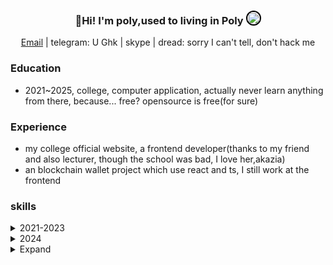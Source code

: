 <h3 align="center">
  👋Hi! I'm poly,used to living in Poly <img src="https://avatars.githubusercontent.com/u/19223209?v=4" alt="" size="20" height="20" width="20" style="border: 2px solid black; border-radius: 50%;"></img>
</h3>

<p align="center">
  <a href="mailto:juantan@onionmail.org">Email</a> |
  <a target="_blank">telegram: U Ghk</a> |
  <a target="_blank">skype</a> |
  <a target="_blank">dread: sorry I can't tell, don't hack me</a>
</p>

### Education

- 2021~2025, college, computer application, actually never learn anything from there, because... free? opensource is free(for sure)

### Experience

- my college official website, a frontend developer(thanks to my friend and also lecturer, though the school was bad, I love her,akazia)
- an blockchain wallet project which use react and ts, I still work at the frontend

### skills

<details>
<summary>2021-2023</summary>
*2021*
  - learn nothing actually, only python and c, I had a girl friend and broke up in 2021, then I becoming a programmer😢，sadness push me
*2022*
  - start use linux, manjaro, blackarch, ubuntu, arch(but i3) and then keep using arch gnome(I love gnome)
  - learn crpto and web, I was a script kiddy(still now)
*2023*
  - I feel like I was a master, learn some algorithm like red&black and some hard graph algo
</details>


<details>
<summary>2024</summary>

- [(rust) write a kernel](https://hg.sr.ht/~polypopopo/kernel_)
  - on sr.ht, including how I learn it

</details>

<details>
<summary>Expand</summary>

### GitHub Trophy

[![trophy](https://github-profile-trophy.vercel.app/?username=linus)](https://github.com/ryo-ma/github-profile-trophy)
I don't use github instead of sr.ht

### GitHub Statistics

<span>
  <a href="https://www.github.com/255doesnotexist">
     <img src="https://github-readme-stats.vercel.app/api?username=polypopopo&show_icons=true&layout=compact&count_private=true&hide_title=true&theme=default" alt="GitHub Stats" height="185px" />
  </a>
</span>

> ‍
> 
> ‍
